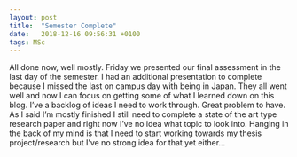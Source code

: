```yaml
---
layout: post
title:  "Semester Complete"
date:   2018-12-16 09:56:31 +0100
tags: MSc
---
```


All done now, well mostly. Friday we presented our final assessment in the last day of the semester. I had an additional presentation to complete because I missed the last on campus day with being in Japan. They all went well and now I can focus on getting some of what I learned down on this blog. I’ve a backlog of ideas I need to work through. Great problem to have. As I said I’m mostly finished I still need to complete a state of the art type research paper and right now I’ve no idea what topic to look into. Hanging in the back of my mind is that I need to start working towards my thesis project/research but I’ve no strong idea for that yet either…